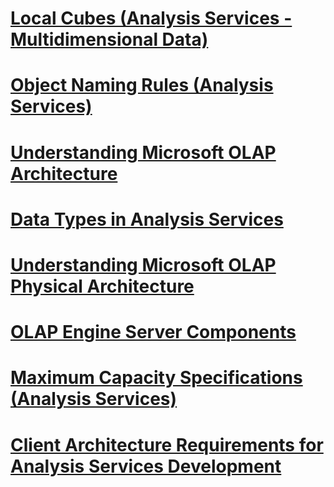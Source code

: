 # [Local Cubes (Analysis Services - Multidimensional Data)](local-cubes-analysis-services-multidimensional-data.md)
# [Object Naming Rules (Analysis Services)](object-naming-rules-analysis-services.md)
# [Understanding Microsoft OLAP Architecture](understanding-microsoft-olap-architecture.md)
# [Data Types in Analysis Services](data-types-in-analysis-services.md)
# [Understanding Microsoft OLAP Physical Architecture](understanding-microsoft-olap-physical-architecture.md)
# [OLAP Engine Server Components](olap-engine-server-components.md)
# [Maximum Capacity Specifications (Analysis Services)](maximum-capacity-specifications-analysis-services.md)
# [Client Architecture Requirements for Analysis Services Development](client-architecture-requirements-for-analysis-services-development.md)
